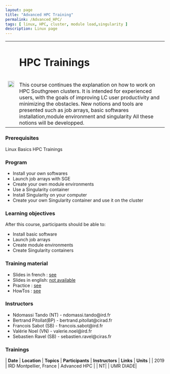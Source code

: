 ```yaml
---
layout: page
title: "Advanced HPC Training"
permalink: /Advanced_HPC/
tags: [ linux, HPC, cluster, module load,singularity ]
description: Linux page
---
```

<table class="table-contact">
<tr>
<td><img width="100%" src="{{ site.url }}/images/trainings-hpc.jpeg" alt="" />
</td>
<td>
<h1> HPC Trainings</h1><br />
This course continues the explanation on how to work on  HPC Southgreen clusters. 
It is intended for experienced users, with the goals of improving LC user productivity and minimizing the obstacles.
New notions and tools are presented such as job arrays, basic softwares installation,module environment and singularity  
All these notions will be developped.
</td>
</tr>
</table>

### Prerequisites
Linux Basics
HPC Trainings

<div id="colonne1">
<h3>Program</h3>
<ul>
<li> Install your own softwares </li>
<li> Launch job arrays with SGE</li>
<li> Create your own module environments</li>
<li> Use a Singularity container </li>
<li> Install Singularity on your computer</li>
<li> Create your own Singularity container and use it on the cluster</li>    
</ul>
</div>

<div id="colonne2">
<h3>Learning objectives</h3>
After this course, participants should be able to:
<ul>
<li>Install basic software </li>
<li>Launch job arrays</li>
<li>Create module environments</li>
<li>Create Singularity containers</li>
</ul>
</div>

<div id="colonne3">
<h3>Training material</h3>
<ul>
<li>Slides in french : <a target="_blank" href="{{ site.url }}/files/hpc/HPC_Advanced_french.pdf">see</a></li>
<li>Slides in english: <a target="_blank" href="{{ site.url }}/files/hpc/HPC_Advanced_en.pdf">not available</a></li>
<li>Practice : <a target="_blank" href="{{ site.url }}/hpc/hpcAdvancedPractice">see</a> </li>
<li>HowTos : <a target="_blank" href="{{ site.url }}/hpc/hpcHowto">see</a> </li>
</ul>
</div>

<div id="nextInline" class="clearfix">
<h3>Instructors</h3>
<ul>
    <li>Ndomassi Tando (NT) - ndomassi.tando@ird.fr</li>
    <li>Bertrand Pitollat(BP) - bertrand.pitollat@cirad.fr </li>
    <li>Francois Sabot (SB) - francois.sabot@ird.fr </li>
    <li>Valérie Noel (VN) - valerie.noel@ird.fr </li>
     <li>Sebastien Ravel (SB) - sebastien.ravel@ciras.fr </li>
    
    
</ul>
</div>

### Trainings
 
| **Date** | **Location** | **Topics** | **Participants** | **Instructors** | **Links** | **Units** |
| 2019 | IRD Montpellier, France |  Advanced HPC  |  | NT| | UMR DIADE|


